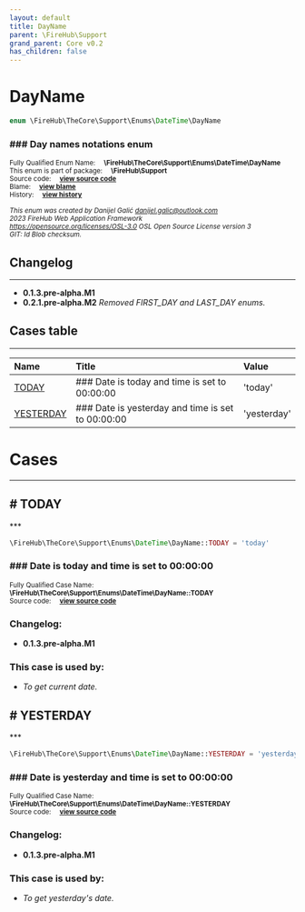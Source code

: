 ```yaml
---
layout: default
title: DayName
parent: \FireHub\Support
grand_parent: Core v0.2
has_children: false
---
```


<link rel="stylesheet" type="text/css" href="/css/style.css" />

# DayName

```php
enum \FireHub\TheCore\Support\Enums\DateTime\DayName
```

### ### Day names notations enum

<sub>Fully Qualified Enum Name:  **\FireHub\TheCore\Support\Enums\DateTime\DayName**</sub><br>
<sub>This enum is part of package:  **\FireHub\Support**</sub><br>
<sub>Source code:  **[view source code](https://github.com/The-FireHub-Project/Core/blob/v1.0/src/support/enums/datetime/firehub.DayName.php#L25)**</sub><br>
<sub>Blame:  **[view blame](https://github.com/The-FireHub-Project/Core/blame/v1.0/src/support/enums/datetime/firehub.DayName.php)**</sub><br>
<sub>History:  **[view history](https://github.com/The-FireHub-Project/Core/commits/v1.0/src/support/enums/datetime/firehub.DayName.php)**</sub><br>

<sub>_This enum was created by Danijel Galić <danijel.galic@outlook.com>_</sub><br>
<sub>_2023 FireHub Web Application Framework_</sub><br>
<sub>_<https://opensource.org/licenses/OSL-3.0> OSL Open Source License version 3_</sub><br>
<sub>_GIT: $Id$ Blob checksum._</sub><br>

## Changelog
***

* **0.1.3.pre-alpha.M1** 
* **0.2.1.pre-alpha.M2** _Removed FIRST_DAY and LAST_DAY enums._


## Cases table
***

| Name  | Title | Value |
| :---  | :---  | :---  |
|<a href="#today">TODAY</a>|### Date is today and time is set to 00:00:00|&#039;today&#039;|
|<a href="#yesterday">YESTERDAY</a>|### Date is yesterday and time is set to 00:00:00|&#039;yesterday&#039;|


# Cases
***


<h2><a name="today"># TODAY</a></h2>
***

```php
\FireHub\TheCore\Support\Enums\DateTime\DayName::TODAY = 'today'
```

### ### Date is today and time is set to 00:00:00

<sub>Fully Qualified Case Name:  **\FireHub\TheCore\Support\Enums\DateTime\DayName::TODAY**</sub><br>
<sub>Source code:  **[view source code](https://github.com/The-FireHub-Project/Core/blob/v1.0/src/support/enums/datetime/firehub.DayName.php#L31)**</sub><br>

### Changelog:

* **0.1.3.pre-alpha.M1** 

### This case is used by:

* *To get current date.*


<h2><a name="yesterday"># YESTERDAY</a></h2>
***

```php
\FireHub\TheCore\Support\Enums\DateTime\DayName::YESTERDAY = 'yesterday'
```

### ### Date is yesterday and time is set to 00:00:00

<sub>Fully Qualified Case Name:  **\FireHub\TheCore\Support\Enums\DateTime\DayName::YESTERDAY**</sub><br>
<sub>Source code:  **[view source code](https://github.com/The-FireHub-Project/Core/blob/v1.0/src/support/enums/datetime/firehub.DayName.php#L37)**</sub><br>

### Changelog:

* **0.1.3.pre-alpha.M1** 

### This case is used by:

* *To get yesterday's date.*


